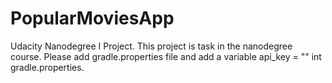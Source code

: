 # PopularMoviesApp
Udacity Nanodegree I Project. This project is task in the nanodegree course.
Please add gradle.properties file and add a variable api_key = "<replace with your API key>" int gradle.properties.
